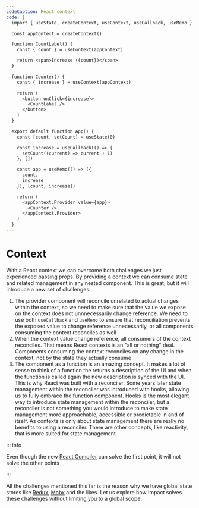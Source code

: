 ```yaml
---
codeCaption: React context
code: |
  import { useState, createContext, useContext, useCallback, useMemo } from 'react'

  const appContext = createContext()

  function CountLabel() {
    const { count } = useContext(appContext)

    return <span>Increase ({count})</span>
  }

  function Counter() {
    const { increase } = useContext(appContext)

    return (
      <button onClick={increase}>
        <CountLabel />
      </button>
    )
  }

  export default function App() {
    const [count, setCount] = useState(0)

    const increase = useCallback(() => {
      setCount((current) => current + 1)
    }, [])

    const app = useMemo(() => ({
      count,
      increase
    }), [count, increase])

    return (
      <appContext.Provider value={app}>
        <Counter />
      </appContext.Provider>
    )
  }
---
```


# Context

With a React context we can overcome both challenges we just experienced passing props. By providing a context we can consume state and related management in any nested component. This is great, but it will introduce a new set of challenges:

1. The provider component will reconcile unrelated to actual changes within the context, so we need to make sure that the value we expose on the context does not unnnecessarily change reference. We need to use both `useCallback` and `useMemo` to ensure that reconciliation prevents the exposed value to change reference unnecessarily, or all components consuming the context reconciles as well
2. When the context value change reference, all consumers of the context reconciles. That means React contexts is an "all or nothing" deal. Components consuming the context reconciles on any change in the context, not by the state they actually consume
3. The component as a function is an amazing concept. It makes a lot of sense to think of a function the returns a description of the UI and when the function is called again the new description is synced with the UI. This is why React was built with a reconciler. Some years later state management within the reconciler was introduced with hooks, allowing us to fully embrace the function component. Hooks is the most elegant way to introduce state management within the reconciler, but a reconciler is not something you would introduce to make state management more approachable, accessible or predictable in and of itself. As contexts is only about state management there are really no benefits to using a reconciler. There are other concepts, like reactivity, that is more suited for state management

::: info

Even though the new [React Compiler](https://react.dev/blog/2024/02/15/react-labs-what-we-have-been-working-on-february-2024#react-compiler) can solve the first point, it will not solve the other points

:::

<ClientOnly>
 <Playground />
</ClientOnly>


All the challenges mentioned this far is the reason why we have global state stores like [Redux](https://redux.js.org/), [Mobx](https://mobx.js.org/README.html) and the likes. Let us explore how Impact solves these challenges without limiting you to a global scope.